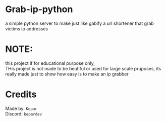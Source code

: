 # Grab-ip-python
a simple python server to make just like gabify a url shortener that grab victims ip addresses
# NOTE:
this project if for educational purpose only, </br> THis project is not made to be beutiful or used for large scale pruposes, its really made just to show how easy is to make an ip grabber
# Credits
Made by: `Kepar` </br>Discord: `kepardev`
